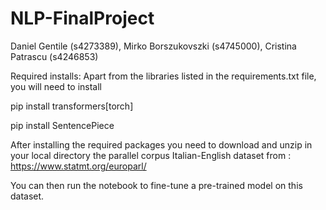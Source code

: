 # NLP-FinalProject
 Daniel Gentile (s4273389), Mirko Borszukovszki (s4745000), Cristina Patrascu (s4246853)

Required installs:
Apart from the libraries listed in the requirements.txt file, you will need to install

pip install transformers[torch]

pip install SentencePiece 

After installing the required packages you need to download and unzip in your local directory the parallel corpus Italian-English dataset from : https://www.statmt.org/europarl/

You can then run the notebook to fine-tune a pre-trained model on this dataset.
